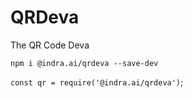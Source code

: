 # QRDeva

The QR Code Deva

`npm i @indra.ai/qrdeva --save-dev`

`const qr = require('@indra.ai/qrdeva')`;
